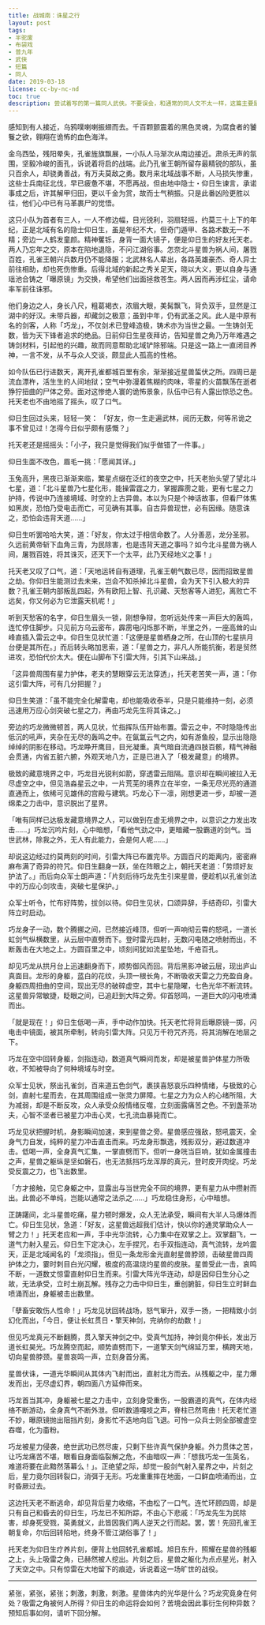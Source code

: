 ```yaml
---
title: 战城南：诛星之行
layout: post
tags:
- 半驼废
- 布袋戏
- 普九年
- 武侠
- 短篇
- 同人
date: 2019-03-18
license: cc-by-nc-nd
toc: true
description: 尝试着写的第一篇同人武侠。不要误会，和通常的同人文不太一样，这篇主要是补充一些我臆想的江湖设定而已。
---
```


感知到有人接近，乌鸦噗喇喇振翅而去。千百颗颤震着的黑色灵魂，为腐食者的饕餮之欲，翱翔在诡怖的血色海洋。

金乌西坠，残阳晕失，孔雀旌旗飘展，一小队人马渐次从南边接近。肃杀无声的氛围，坚毅冷峻的面孔，诉说着将启的战端。此乃孔雀王朝所留存最精锐的部队，虽只百余人，却骁勇善战，有万夫莫敌之勇。数月来北域战事不断，人马损失惨重，这些士兵南征北伐，早已疲惫不堪，不愿再战，但由地中隐士・仰日生谏言，承诺事成之后，许其解甲归田，更以千金为赏，故而士气稍振。只是此番凶险更胜以往，他们心中已有马革裹尸的觉悟。

这只小队为首者有三人，一人不修边幅，目光锐利，羽扇轻摇，约莫三十上下的年纪，正是北域有名的隐士仰日生，虽是年纪不大，但奇门遁甲、各路术数无一不精；旁边一人鹤发童颜。精神矍铄，身背一面大镜子，便是仰日生的好友托天老。两人乃忘年之交，原本在陷地退隐，不问江湖俗事。怎奈北斗星兽为祸人间，屠戮百姓，孔雀王朝兴兵数月仍不能降服；北武林名人辈出，各路英雄豪杰、奇人异士前往相助，却也死伤惨重。后得北域的新起之秀关足天，晓以大义，更以自身与通瑶池合铸之「曝原镜」为交换，希望他们出面拯救苍生。两人因而再涉红尘，请命率军前往诛邪。

他们身边之人，身长八尺，粗葛褐衣，浓眉大眼，美髯飘飞，背负双手，显然是江湖中的好汉。未带兵器，却藏剑之极意；虽到中年，仍有武圣之风。此人是中原有名的剑客，人称「巧龙」，不仅剑术已登峰造极，铸术亦为当世之最。一生铸剑无数，皆为天下锋者追求的绝品。日前仰日生星夜拜访，告知星兽之角乃万年难遇之铸剑材料，引起他的兴趣，故而同意帮助北域铲除邪端。只是这一路上一直闭目养神，一言不发，从不与众人交谈，颇显此人孤高的性格。

如今队伍已行进数天，离开孔雀都城百里有余，渐渐接近星兽蜇伏之所。四周已是流血漂杵，活生生的人间地狱；空气中弥漫着焦糊的肉味，零星的火苗飘荡在逝者狰狞扭曲的尸体之旁。面对这惨绝人寰的诡怖景象，队伍中已有人露出惊恐之色。托天老也不由地摇了摇头，叹了口气。

仰日生回过头来，轻轻一笑： 「好友，你一生走遍武林，阅历无数，何等吊诡之事不曾见过！怎得今日似乎颇有感慨？」

托天老还是摇摇头：「小子，我只是觉得我们似乎做错了一件事。」

仰日生面不改色，眉毛一挑：「愿闻其详。」

玉兔高升，黑夜已渐渐来临，繁星点缀在泛红的夜空之中，托天老抬头望了望北斗七星，道：「北斗星兽乃七星化形，能操雷霆之力，掌握霹雳之能，更有七星之力护持，传说中乃连接境域、时空的上古异兽。本以为只是个神话故事，但看尸体焦如黑炭，恐怕乃受电击而亡，可见确有其事。自古异兽现世，必有因缘。随意诛之，恐怕会违背天道……」

仰日生听罢哈哈大笑，道：「好友，你太过于相信命数了。人分善恶，龙分圣邪。久远前黄帝斩下血角三青，为民除害，也是违背天道之事吗？如今北斗星兽为祸人间，屠戮百姓，将其诛灭，还天下一个太平，此乃天经地义之事！」

托天老又叹了口气，道：「天地运转自有道理，孔雀王朝气数已尽，因而招致星兽之劫。你仰日生能测过去未来，岂会不知杀掉北斗星兽，会为天下引入极大的异数？孔雀王朝内部叛乱四起，外有欧阳上智、孔识藏、天愁客等人进犯，离败亡不远矣，你又何必为它泄露天机呢！」

听到天愁客的名字，仰日生眉头一锁，刚想争辩，忽听远处传来一声巨大的轰鸣，连忙停住脚步。只见前方乌云密布，霹雳电闪烁那不断，半里之外，一座高耸的山峰直插入雷云之中。仰日生见状忙道：「这便是星兽栖身之所，在山顶的七星拱月台便是其所在。」而后转头略加思索，道：「星兽之力，非凡人所能抗衡，若是贸然进攻，恐怕代价太大。便在山脚布下引雷大阵，引其下山来战。」

「这异兽周围有星力护体，老夫的慧眼穿云无法穿透」，托天老苦笑一声，道：「你这引雷大阵，可有几分把握？」

仰日生笑道：「虽不能完全化解雷电，却也能吸收泰半，只是只能维持一刻，必须迅速用万应心剑突破七星之力，再由巧龙先生将其诛之。」

旁边的巧龙微微顿首，两人见状，忙指挥队伍开始布置。雷云之中，不时隐隐传出低沉的吼声，夹杂在无尽的轰鸣之中。在氤氲云气之内，如有游鱼般，显示出隐隐绰绰的阴影在移动。巧龙睁开鹰目，目光凝重。真气暗自流通四肢百骸，精气神融会贯通，内省五脏六腑，外观天地八方，正是已进入了「极发藏意」的境界。

极致的藏意境界之中，巧龙目光锐利如箭，穿透雷云阻隔。意识却在瞬间被拉入无尽虚空之中，但见浩淼星云之中，一片荒芜的境界立在半空，一条无尽光亮的通道直通而上，依稀可见雄伟的宫殿与建筑。巧龙心下一凛，刚想更进一步，却被一道绵柔之力击中，意识脱出了星界。

「唯有同样已达极发藏意境界之人，可以做到在虚无境界之中，以意识之力发出攻击……」巧龙沉吟片刻，心中暗想，「看他气劲之中，更暗藏一股霸道的剑气。当世武林，除我之外，无人有此能力，会是何人呢……」

却说这边经过约莫两刻的时间，引雷大阵已布置完毕。方圆百尺的距离内，密密麻麻布满了奇异的符咒。仰日生翻身一跃，坐在阵眼之上，朝托天老道：「劳烦好友护法了。」而后向众军士朗声道：「片刻后待巧龙先生引来星兽，便趁机以孔雀剑法中的万应心剑攻击，突破七星保护。」

众军士听令，忙布好阵势，拔剑以待。仰日生见状，口颂异辞，手结奇印，引雷大阵立时启动。

巧龙身子一动，数个腾挪之间，已然接近峰顶，但听一声响彻云霄的怒吼，一道长虹剑气纵横数里，从云层中直劈而下。登时雷光四射，无数闪电随之喷射而出，不断轰击在大地之上。方圆百里之中，顷刻间犹如流星坠地，千疮百孔。

却见巧龙从拱月台上迅速翻身而下，顺势御风而回。背后黑影冲破云层，现出庐山真面目。龙形的身躯，蓝白的花纹，头顶一根长角，不断吸收天雷之力充盈自身。身躯四周扭曲的空间，现出无尽的破碎虚空，其中七星隐曜，七色光华不断流转。这星兽异常敏捷，眨眼之间，已追赶到大阵之旁。仰首怒鸣，一道巨大的闪电喷涌而出。

「就是现在！」仰日生低喝一声，手中动作加快。托天老忙将背后曝原镜一掷，闪电击中镜面，被其所牵制，转向引雷大阵。只见万千符咒齐亮，将其消解在地层之下。

巧龙在空中回转身躯，剑指连动，数道真气瞬间而发，却是被星兽护体星力所吸收，不知被导向了何种境域与时空。

众军士见状，祭出孔雀剑，百来道五色剑气，裹挟喜怒哀乐四种情绪，与极致的心剑，直射七星而去，在其周围组成一张灵力屏障。七星之力为众人的心绪所阻，大为减弱，却是不断反攻，众人承受众般情绪反噬，立刻面露痛苦之色。不到盏茶功夫，心智不坚者已被星力冲击心灵，七孔流血暴毙而亡。

巧龙见状把握时机，身影瞬间加速，来到星兽之旁。星兽感应强敌，怒吼震天，全身气力自发，纯粹的星力冲击直击而来。巧龙身形飘逸，残影双分，避过数道冲击。低喝一声，全身真气汇集，一掌直劈而下。但听一身咣当巨响，犹如金属撞击之声，星兽之躯纵是坚如磐石，也无法抵挡巧龙浑厚的真元，登时皮开肉绽。巧龙受反震之力，也飞出数里。

「方才接触，见它身躯之中，显露出与当世完全不同的境界，更有星力从中攒射而出。此兽必不单纯，岂能以通常之法杀之……」巧龙稳住身形，心中暗想。

正踌躇间，北斗星兽吃痛，星力顿时爆发，众人无法承受，瞬间有大半人马爆体而亡。仰日生见状，急道：「好友，这星兽远超我们估计，快以你的通灵掌助众人一臂之力！」托天老应和一声，手中光华流转，心力集中在双掌之上。双掌翻飞，一道气力射入星云。仰日生下定决心，左手捏咒，右手双指连动，真气流转，龙吟震天，正是北域闻名的「龙须指」。但见一条龙形金光直射星兽脖颈，击破星兽四周护体之力，霎时刺目白光闪耀，极度的高温烧灼星兽的皮肤。星兽受此一击，哀鸣不断，一道数丈惊雷直射仰日生而来。引雷大阵光华连动，却是因仰日生分心之故，无法承受，立时土崩瓦解。残存之力击中仰日生，重创腑脏，仰日生立时鲜血喷涌而出，身躯被击出数里。

「孽畜安敢伤人性命！」巧龙见状回转战场，怒气窜升，双手一扬，一把精致小剑幻化而出，「今日，便让长虹贯日・擎天神剑，完纳你的劫数！」

但见巧龙真元不断翻腾，贯入擎天神剑之中。受真气加持，神剑竟尔伸长，发出万道长虹昊光。巧龙腾空而起，顺势直劈而下，一道擎天剑气绵延万里，横跨天地，切向星兽脖颈。星兽哀鸣一声，立刻身首分离。

星兽伏诛，一道光华瞬间从其体内飞射而出，直射北方而去。从残躯之中，星力爆发而出，无尽虚幻界，朝四面八方延伸而来。

巧龙首当其冲，身躯被七星之力击中，立刻身受重伤，一股霸道的真气，在体内经络不断游动，全身真气不断外泄。但听数道嘎吱之声，脊柱已然弯曲！托天老忙道不妙，曝原镜抛出阻挡片刻，身影忙不迭地向后飞退。可怜一众兵士则全部被虚空吞噬，化为齑粉。

巧龙被星力侵袭，绝世武功已然尽废，只剩下些许真气保护身躯。外力贯体之苦，让巧龙痛苦不堪，眼看自身面临裂解之危，不由暗叹一声：「想我巧龙一生英名，难道将要在此黯然落幕么！」。正绝望之际，却觉一股剑气射入星界之中，片刻之后，星力竟尔回转裂口，消弭于无形。巧龙重重摔在地面，一口鲜血喷涌而出，立时昏厥过去。

这边托天老不断逃命，却见背后星力收缩，不由松了一口气。连忙环顾四周，却是只有自己和昏去的仰日生，巧龙已不知所踪，不由心下悲戚：「巧龙先生为民除害，却身死受戮，英勇就义，此皆因我们两人逆天之行而起。罢，罢！先回孔雀王朝复命，尔后回转陷地，终身不管江湖俗事了！」

托天老为仰日生疗养片刻，便背上他回转孔雀都城。旭日东升，照耀在星兽的残躯之上，头上吸雷之角，已赫然被人挖出。片刻之后，星兽之躯化为点点星光，射入了天空之中。只有惊雷在大地留下的痕迹，诉说着这一场旷世的战役。

---

紧张，紧张，紧张；刺激，刺激，刺激。星兽体内的光华是什么？巧龙究竟身在何处？吸雷之角被何人所得？仰日生的命运将会如何？苦境会因此事衍生何种异数？预知后事如何，请听下回分解。
